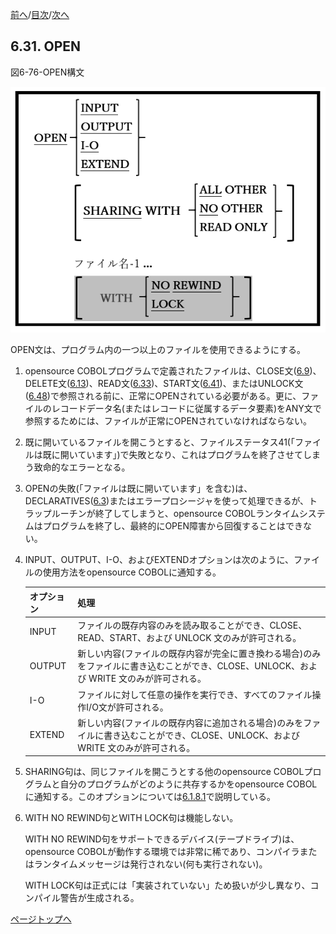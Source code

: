 <!--navi start1-->
[前へ](6-30.md)/[目次](https://momoko-yokogawa.github.io/opensourcecobol.github.io/markdown/TOC.html)/[次へ](6-32-1.md)
<!--navi end1-->
## 6.31. OPEN

図6-76-OPEN構文

![alt text](Image/6-76-Open.png)

OPEN文は、プログラム内の一つ以上のファイルを使用できるようにする。

1. opensource COBOLプログラムで定義されたファイルは、CLOSE文([6.9](6-9.md))、DELETE文([6.13](6-13-1.md))、READ文([6.33](6-33-1.md))、START文([6.41](6-41.md))、またはUNLOCK文([6.48](6-48.md))で参照される前に、正常にOPENされている必要がある。更に、ファイルのレコードデータ名(またはレコードに従属するデータ要素)をANY文で参照するためには、ファイルが正常にOPENされていなければならない。

2. 既に開いているファイルを開こうとすると、ファイルステータス41(「ファイルは既に開いています」)で失敗となり、これはプログラムを終了させてしまう致命的なエラーとなる。

3. OPENの失敗(「ファイルは既に開いています」を含む)は、DECLARATIVES([6.3](6-3.md))またはエラープロシージャ<!--(7.3.2)-->を使って処理できるが、トラップルーチンが終了してしまうと、opensource COBOLランタイムシステムはプログラムを終了し、最終的にOPEN障害から回復することはできない。

4. INPUT、OUTPUT、I-O、およびEXTENDオプションは次のように、ファイルの使用方法をopensource COBOLに通知する。

    | オプション | 処理 |
    | --- | --- |
    | INPUT | ファイルの既存内容のみを読み取ることができ、CLOSE、READ、START、および UNLOCK 文のみが許可される。 |
    | OUTPUT | 新しい内容(ファイルの既存内容が完全に置き換わる場合)のみをファイルに書き込むことができ、CLOSE、UNLOCK、および WRITE 文のみが許可される。 |
    | I-O | ファイルに対して任意の操作を実行でき、すべてのファイル操作I/O文が許可される。 |
    | EXTEND | 新しい内容(ファイルの既存内容に追加される場合)のみをファイルに書き込むことができ、CLOSE、UNLOCK、および WRITE 文のみが許可される。 |

5. SHARING句は、同じファイルを開こうとする他のopensource COBOLプログラムと自分のプログラムがどのように共存するかをopensource COBOLに通知する。このオプションについては[6.1.8.1](6-1-8-1.md#6181-ファイル共有)で説明している。

6. WITH NO REWIND句とWITH LOCK句は機能しない。

    WITH NO REWIND句をサポートできるデバイス(テープドライブ)は、opensource COBOLが動作する環境では非常に稀であり、コンパイラまたはランタイムメッセージは発行されない(何も実行されない)。

    WITH LOCK句は正式には「実装されていない」ため扱いが少し異なり、コンパイル警告が生成される。

<!--navi start2-->

[ページトップへ](6-31.md)
<!--navi end2-->
